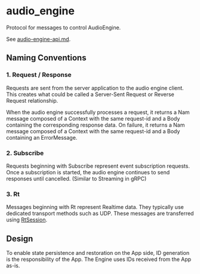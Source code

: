 # audio_engine

Protocol for messages to control AudioEngine.

See [audio-engine-api.md](https://github.com/novonotes/audio-engine/blob/release/v0.1.0/doc/ja/audio-engine-api.md).

## Naming Conventions

### 1. Request / Response

Requests are sent from the server application to the audio engine client. This creates what could be called a Server-Sent Request or Reverse Request relationship.

When the audio engine successfully processes a request, it returns a Nam message composed of a Context with the same request-id and a Body containing the corresponding response data. On failure, it returns a Nam message composed of a Context with the same request-id and a Body containing an ErrorMessage.

### 2. Subscribe

Requests beginning with Subscribe represent event subscription requests.
Once a subscription is started, the audio engine continues to send responses until cancelled. (Similar to Streaming in gRPC)

### 3. Rt

Messages beginning with Rt represent Realtime data. They typically use dedicated transport methods such as UDP.
These messages are transferred using [RtSession](./rt_session.proto).

## Design

To enable state persistence and restoration on the App side, ID generation is the responsibility of the App. The Engine uses IDs received from the App as-is.
